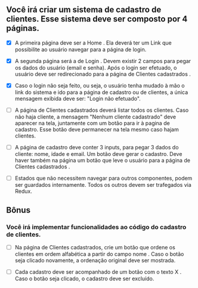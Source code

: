 ## Você irá criar um sistema de cadastro de clientes. Esse sistema deve ser composto por 4 páginas.

- [x] A primeira página deve ser a Home . Ela deverá ter um Link que possibilite ao usuário navegar para a página de login.

- [x] A segunda página será a de Login . Devem existir 2 campos para pegar os dados do usuário (email e senha). Após o login ser efetuado, o usuário deve ser redirecionado para a página de Clientes cadastrados .

- [x] Caso o login não seja feito, ou seja, o usuário tenha mudado à mão o link do sistema e ido para a página de cadastro ou de clientes, a única mensagem exibida deve ser: "Login não efetuado".

- [ ] A página de Clientes cadastrados deverá listar todos os clientes. Caso não haja cliente, a mensagem "Nenhum cliente cadastrado" deve aparecer na tela, juntamente com um botão para ir à pagina de cadastro. Esse botão deve permanecer na tela mesmo caso hajam clientes.

- [ ] A página de cadastro deve conter 3 inputs, para pegar 3 dados do cliente: nome, idade e email. Um botão deve gerar o cadastro. Deve haver também na página um botão que leve o usuário para a página de Clientes cadastrados .

- [ ] Estados que não necessitem navegar para outros componentes, podem ser guardados internamente. Todos os outros devem ser trafegados via Redux.

## Bônus

### Você irá implementar funcionalidades ao código do cadastro de clientes.

- [ ] Na página de Clientes cadastrados, crie um botão que ordene os clientes em ordem alfabética a partir do campo nome . Caso o botão seja clicado novamente, a ordenação original deve ser mostrada.

- [ ] Cada cadastro deve ser acompanhado de um botão com o texto X . Caso o botão seja clicado, o cadastro deve ser excluído.